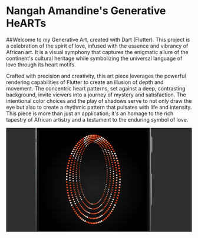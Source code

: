 # Nangah Amandine's Generative HeARTs

##Welcome to my Generative Art, created with Dart (Flutter). 
This project is a celebration of the spirit of love, infused with the essence and vibrancy of African art. 
It is a visual symphony that captures the enigmatic allure of the continent's cultural heritage while symbolizing the universal language of love through its heart motifs.

Crafted with precision and creativity, this art piece leverages the powerful rendering capabilities of Flutter to create an illusion of depth and movement. 
The concentric heart patterns, set against a deep, contrasting background, invite viewers into a journey of mystery and satisfaction. 
The intentional color choices and the play of shadows serve to not only draw the eye but also to create a rhythmic pattern that pulsates with life and intensity. 
This piece is more than just an application; it's an homage to the rich tapestry of African artistry and a testament to the enduring symbol of love.

![Generative HeARTs](assets/images/the_art.png)
